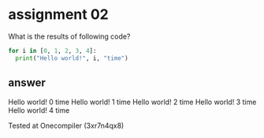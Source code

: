 # assignment 02
What is the results of following code?
```python
for i in [0, 1, 2, 3, 4]:
  print("Hello world!", i, "time")
```
## answer
Hello world! 0 time
Hello world! 1 time
Hello world! 2 time
Hello world! 3 time
Hello world! 4 time

Tested at Onecompiler (3xr7n4qx8)
